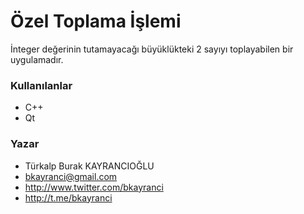 # Özel Toplama İşlemi #

İnteger değerinin tutamayacağı büyüklükteki 2 sayıyı toplayabilen bir uygulamadır.


### Kullanılanlar ###

* C++
* Qt


### Yazar ###

* Türkalp Burak KAYRANCIOĞLU
* bkayranci@gmail.com
* http://www.twitter.com/bkayranci
* http://t.me/bkayranci